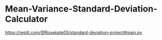 # Mean-Variance-Standard-Deviation-Calculator
https://replit.com/@Rosekate05/standard-deviation-project#main.py
